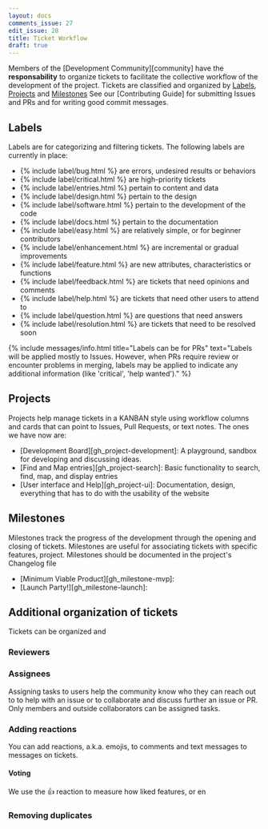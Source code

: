 ```yaml
---
layout: docs
comments_issue: 27
edit_issue: 28
title: Ticket Workflow
draft: true
---
```


Members of the [Development Community][community] have the **responsability** to organize tickets to facilitate the collective workflow of the development of the project. Tickets are classified and organized by [Labels](#labels), [Projects](#projects) and [Milestones](#milestones)
See our [Contributing Guide] for submitting Issues and PRs and for writing good commit messages.

## Labels
Labels are for categorizing and filtering tickets. The following labels are currently in place:
- {% include label/bug.html %} are errors, undesired results or behaviors
- {% include label/critical.html %} are high-priority tickets
- {% include label/entries.html %} pertain to content and data
- {% include label/design.html %} pertain to the design
- {% include label/software.html %} pertain to the development of the code
- {% include label/docs.html %} pertain to the documentation
- {% include label/easy.html %} are relatively simple, or for beginner contributors
- {% include label/enhancement.html %} are incremental or gradual improvements
- {% include label/feature.html %} are new attributes, characteristics or functions
- {% include label/feedback.html %} are tickets that need opinions and comments
- {% include label/help.html %} are tickets that need other users to attend to
- {% include label/question.html %} are questions that need answers
- {% include label/resolution.html %} are tickets that need to be resolved soon

{% include messages/info.html title="Labels can be for PRs" text="Labels will be applied mostly to Issues. However, when PRs require review or encounter problems in merging, labels may be applied to indicate any additional information (like 'critical', 'help wanted')." %}

## Projects
Projects help manage tickets in a KANBAN style using workflow columns and cards that can point to Issues, Pull Requests, or text notes. The ones we have now are:

- [Development Board][gh_project-development]: A playground, sandbox for developing and discussing ideas.
- [Find and Map entries][gh_project-search]: Basic functionality to search, find, map, and display entries
- [User interface and Help][gh_project-ui]: Documentation, design, everything that has to do with the usability of the website

## Milestones
Milestones track the progress of the development through the opening and closing of tickets. Milestones are useful for associating tickets with specific features, project. Milestones should be documented in the project's Changelog file

- [Minimum Viable Product][gh_milestone-mvp]:
- [Launch Party!][gh_milestone-launch]:

## Additional organization of tickets
Tickets can be organized and

### Reviewers


### Assignees
Assigning tasks to users help the community know who they can reach out to to help with an issue or to collaborate and discuss further an issue or PR. Only members and outside collaborators can be assigned tasks.




### Adding reactions
You can add reactions, a.k.a. emojis, to comments and text messages to messages on tickets.

#### Voting
We use the :+1: reaction to measure how liked features, or en

### Removing duplicates
